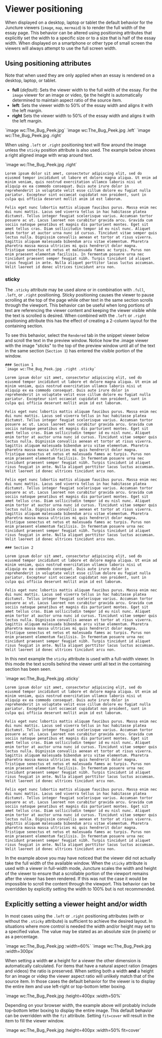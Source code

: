 # Viewer positioning

When displayed on a desktop, laptop or tablet the default behavior for the Juncture viewers (`image`, `map`, `mermaid`) is to render the full width of the essay page.  This behavior can be altered using positioning attributes that explicitly set the width to a specific size or to a size that is half of the essay width.  When displayed on a smartphone or other type of small screen the viewers will always attempt to use the full screen width.

## Using positioning attributes

Note that when used they are only applied when an essay is rendered on a desktop, laptop, or tablet. 

- **full** (_default_): Sets the viewer width to the full width of the essay.  For the `image` viewer for an image or video, tje the height is automatically determined to maintain aspect ratio of the source item.
- **left**: Sets the viewer width to 50% of the essay width and aligns it with the left margin.
- **right** Sets the viewer width to 50% of the essay width and aligns it with the left margin.

<ve-snippet collapsible label="Full width (default) positioning">
    `image wc:The_Bug_Peek.jpg`
</ve-snippet>

<ve-snippet collapsible label="Left positioning">
    `image wc:The_Bug_Peek.jpg .left`
</ve-snippet>

<ve-snippet collapsible label="Right positioning">
    `image wc:The_Bug_Peek.jpg .right`
</ve-snippet>

When using `.left` or `.right` positioning text will flow around the image unless the `sticky` position attribute is also used.  The example below shows a right aligned image with wrap around text.

<ve-snippet collapsible label="Right positioning with text wrap">
    `image wc:The_Bug_Peek.jpg .right`

    Lorem ipsum dolor sit amet, consectetur adipiscing elit, sed do eiusmod tempor incididunt ut labore et dolore magna aliqua. Ut enim ad minim veniam, quis nostrud exercitation ullamco laboris nisi ut aliquip ex ea commodo consequat. Duis aute irure dolor in reprehenderit in voluptate velit esse cillum dolore eu fugiat nulla pariatur. Excepteur sint occaecat cupidatat non proident, sunt in culpa qui officia deserunt mollit anim id est laborum.

    Felis eget nunc lobortis mattis aliquam faucibus purus. Massa enim nec dui nunc mattis. Lacus sed viverra tellus in hac habitasse platea dictumst. Tellus integer feugiat scelerisque varius. Accumsan tortor posuere ac ut. Lacus laoreet non curabitur gravida arcu. Gravida cum sociis natoque penatibus et magnis dis parturient montes. Eget sit amet tellus cras. Diam sollicitudin tempor id eu nisl nunc. Aliquet enim tortor at auctor urna nunc id cursus. Tincidunt vitae semper quis lectus nulla. Dignissim convallis aenean et tortor at risus viverra. Sagittis aliquam malesuada bibendum arcu vitae elementum. Pharetra pharetra massa massa ultricies mi quis hendrerit dolor magna. Tristique senectus et netus et malesuada fames ac turpis. Purus non enim praesent elementum facilisis. In fermentum posuere urna nec tincidunt praesent semper feugiat nibh. Turpis tincidunt id aliquet risus feugiat in ante. Nulla aliquet porttitor lacus luctus accumsan. Velit laoreet id donec ultrices tincidunt arcu non.
</ve-snippet>

### sticky

The `.sticky` attribute may be used alone or in combination with `.full`, `.left`, or `.right` positioning.  Sticky positioning causes the viewer to pause scrolling at the top of the page while other text in the same section scrolls through the viewport.  This behavior can be useful when long portions of text are referencing the viewer content and keeping the viewer visible while the text is scrolled is desired.  When combined with the `.left` or `.right` positioning attribute this has the effect of creating a 2-column layout for the containing section.

To see this behavior, select the `Rendered` tab in the snippet viewer below and scroll the text in the preview window.  Notice how the .image viewer with the image "sticks" to the top of the preview window until all of the text in the same section (`Section 1`) has entered the visible portion of the window.  

<ve-snippet collapsible label="Right positioning with sticky viewer" height="500px">

    ### Section 1
    `image wc:The_Bug_Peek.jpg .right .sticky`

    Lorem ipsum dolor sit amet, consectetur adipiscing elit, sed do eiusmod tempor incididunt ut labore et dolore magna aliqua. Ut enim ad minim veniam, quis nostrud exercitation ullamco laboris nisi ut aliquip ex ea commodo consequat. Duis aute irure dolor in reprehenderit in voluptate velit esse cillum dolore eu fugiat nulla pariatur. Excepteur sint occaecat cupidatat non proident, sunt in culpa qui officia deserunt mollit anim id est laborum.

    Felis eget nunc lobortis mattis aliquam faucibus purus. Massa enim nec dui nunc mattis. Lacus sed viverra tellus in hac habitasse platea dictumst. Tellus integer feugiat scelerisque varius. Accumsan tortor posuere ac ut. Lacus laoreet non curabitur gravida arcu. Gravida cum sociis natoque penatibus et magnis dis parturient montes. Eget sit amet tellus cras. Diam sollicitudin tempor id eu nisl nunc. Aliquet enim tortor at auctor urna nunc id cursus. Tincidunt vitae semper quis lectus nulla. Dignissim convallis aenean et tortor at risus viverra. Sagittis aliquam malesuada bibendum arcu vitae elementum. Pharetra pharetra massa massa ultricies mi quis hendrerit dolor magna. Tristique senectus et netus et malesuada fames ac turpis. Purus non enim praesent elementum facilisis. In fermentum posuere urna nec tincidunt praesent semper feugiat nibh. Turpis tincidunt id aliquet risus feugiat in ante. Nulla aliquet porttitor lacus luctus accumsan. Velit laoreet id donec ultrices tincidunt arcu non.

    Felis eget nunc lobortis mattis aliquam faucibus purus. Massa enim nec dui nunc mattis. Lacus sed viverra tellus in hac habitasse platea dictumst. Tellus integer feugiat scelerisque varius. Accumsan tortor posuere ac ut. Lacus laoreet non curabitur gravida arcu. Gravida cum sociis natoque penatibus et magnis dis parturient montes. Eget sit amet tellus cras. Diam sollicitudin tempor id eu nisl nunc. Aliquet enim tortor at auctor urna nunc id cursus. Tincidunt vitae semper quis lectus nulla. Dignissim convallis aenean et tortor at risus viverra. Sagittis aliquam malesuada bibendum arcu vitae elementum. Pharetra pharetra massa massa ultricies mi quis hendrerit dolor magna. Tristique senectus et netus et malesuada fames ac turpis. Purus non enim praesent elementum facilisis. In fermentum posuere urna nec tincidunt praesent semper feugiat nibh. Turpis tincidunt id aliquet risus feugiat in ante. Nulla aliquet porttitor lacus luctus accumsan. Velit laoreet id donec ultrices tincidunt arcu non.

    ### Section 2

    Lorem ipsum dolor sit amet, consectetur adipiscing elit, sed do eiusmod tempor incididunt ut labore et dolore magna aliqua. Ut enim ad minim veniam, quis nostrud exercitation ullamco laboris nisi ut aliquip ex ea commodo consequat. Duis aute irure dolor in reprehenderit in voluptate velit esse cillum dolore eu fugiat nulla pariatur. Excepteur sint occaecat cupidatat non proident, sunt in culpa qui officia deserunt mollit anim id est laborum.

    Felis eget nunc lobortis mattis aliquam faucibus purus. Massa enim nec dui nunc mattis. Lacus sed viverra tellus in hac habitasse platea dictumst. Tellus integer feugiat scelerisque varius. Accumsan tortor posuere ac ut. Lacus laoreet non curabitur gravida arcu. Gravida cum sociis natoque penatibus et magnis dis parturient montes. Eget sit amet tellus cras. Diam sollicitudin tempor id eu nisl nunc. Aliquet enim tortor at auctor urna nunc id cursus. Tincidunt vitae semper quis lectus nulla. Dignissim convallis aenean et tortor at risus viverra. Sagittis aliquam malesuada bibendum arcu vitae elementum. Pharetra pharetra massa massa ultricies mi quis hendrerit dolor magna. Tristique senectus et netus et malesuada fames ac turpis. Purus non enim praesent elementum facilisis. In fermentum posuere urna nec tincidunt praesent semper feugiat nibh. Turpis tincidunt id aliquet risus feugiat in ante. Nulla aliquet porttitor lacus luctus accumsan. Velit laoreet id donec ultrices tincidunt arcu non.

</ve-snippet>

In this next example the `sticky` attribute is used with a full-width viewer.  In this mode the text scrolls behind the viewer until all text in the containing section has been seen.

<ve-snippet collapsible label="Full width with sticky viewer" height="800px">
    `image wc:The_Bug_Peek.jpg .sticky`

    Lorem ipsum dolor sit amet, consectetur adipiscing elit, sed do eiusmod tempor incididunt ut labore et dolore magna aliqua. Ut enim ad minim veniam, quis nostrud exercitation ullamco laboris nisi ut aliquip ex ea commodo consequat. Duis aute irure dolor in reprehenderit in voluptate velit esse cillum dolore eu fugiat nulla pariatur. Excepteur sint occaecat cupidatat non proident, sunt in culpa qui officia deserunt mollit anim id est laborum.

    Felis eget nunc lobortis mattis aliquam faucibus purus. Massa enim nec dui nunc mattis. Lacus sed viverra tellus in hac habitasse platea dictumst. Tellus integer feugiat scelerisque varius. Accumsan tortor posuere ac ut. Lacus laoreet non curabitur gravida arcu. Gravida cum sociis natoque penatibus et magnis dis parturient montes. Eget sit amet tellus cras. Diam sollicitudin tempor id eu nisl nunc. Aliquet enim tortor at auctor urna nunc id cursus. Tincidunt vitae semper quis lectus nulla. Dignissim convallis aenean et tortor at risus viverra. Sagittis aliquam malesuada bibendum arcu vitae elementum. Pharetra pharetra massa massa ultricies mi quis hendrerit dolor magna. Tristique senectus et netus et malesuada fames ac turpis. Purus non enim praesent elementum facilisis. In fermentum posuere urna nec tincidunt praesent semper feugiat nibh. Turpis tincidunt id aliquet risus feugiat in ante. Nulla aliquet porttitor lacus luctus accumsan. Velit laoreet id donec ultrices tincidunt arcu non.

    Felis eget nunc lobortis mattis aliquam faucibus purus. Massa enim nec dui nunc mattis. Lacus sed viverra tellus in hac habitasse platea dictumst. Tellus integer feugiat scelerisque varius. Accumsan tortor posuere ac ut. Lacus laoreet non curabitur gravida arcu. Gravida cum sociis natoque penatibus et magnis dis parturient montes. Eget sit amet tellus cras. Diam sollicitudin tempor id eu nisl nunc. Aliquet enim tortor at auctor urna nunc id cursus. Tincidunt vitae semper quis lectus nulla. Dignissim convallis aenean et tortor at risus viverra. Sagittis aliquam malesuada bibendum arcu vitae elementum. Pharetra pharetra massa massa ultricies mi quis hendrerit dolor magna. Tristique senectus et netus et malesuada fames ac turpis. Purus non enim praesent elementum facilisis. In fermentum posuere urna nec tincidunt praesent semper feugiat nibh. Turpis tincidunt id aliquet risus feugiat in ante. Nulla aliquet porttitor lacus luctus accumsan. Velit laoreet id donec ultrices tincidunt arcu non.
</ve-snippet>

In the example above you may have noticed that the viewer did not actually take the full width of the available window.  When the `sticky` attribute is used with a viewer in full-width mode, Juncture scales the width and height of the viewer to ensure that a scrollable portion of the viewport remains after the viewer has been rendered.  If this was not the case it would be impossible to scroll the content through the viewport.  This behavior can be overridden by explicitly setting the width to 100% but is not recommended.

## Explicitly setting a viewer height and/or width

In most cases using the `.left` or `.right` positioning attributes (with or without the `.sticky` attribute) is sufficient to achieve the desired layout.  In situations where more control is needed the width and/or height may set to a specified value.  The value may be stated as an absolute size (in pixels) or as a percentage.  

<ve-snippet collapsible label="Viewer width as percentage of essay width">
    `image wc:The_Bug_Peek.jpg :width=60%`
</ve-snippet>

<ve-snippet collapsible label="Viewer width set as pixel value">
    `image wc:The_Bug_Peek.jpg :width=300px`
</ve-snippet>

When setting a width **or** a height for a viewer the other dimension is automatically calculated.  For items that have a natural aspect ration (images and videos) the ratio is preserved.  When setting both a width **and** a height for an image or videp the viewer aspect ratio will unlikely match that of the source item.  In those cases the default behavior for the viewer is to display the entire item and use left-right or top-bottom letter boxing.

<ve-snippet collapsible label="Both width and height set, shows automatic letter boxing">
    `image wc:The_Bug_Peek.jpg :height=400px :width=50%`
</ve-snippet>

Depending on your browser width, the example above will probably include top-bottom letter boxing to display the entire image.  This default behavior can be overridden with the `fit` attribute.  Setting `fit=cover` will result in the item to fill the viewer window.  

<ve-snippet collapsible label="Both width and height set, fit=cover used for viewer fill">
    `image wc:The_Bug_Peek.jpg :height=400px :width=50% fit=cover`
</ve-snippet>
